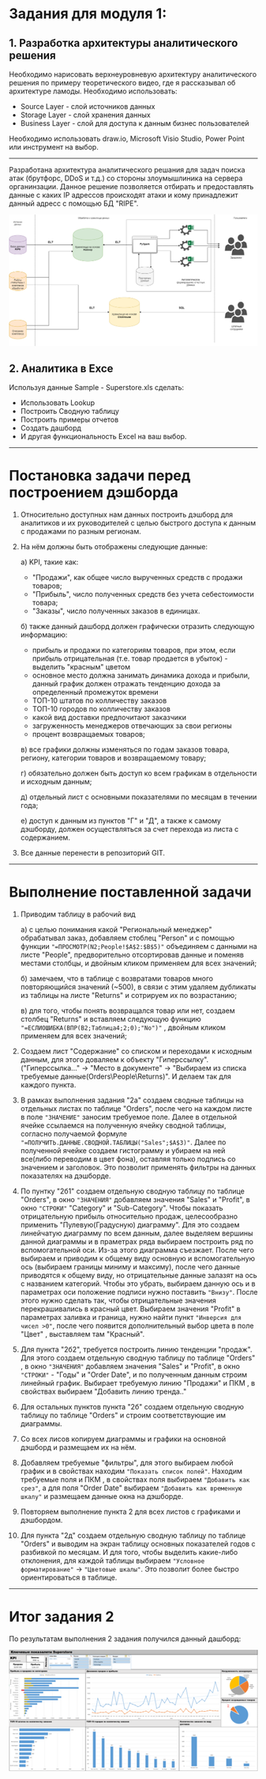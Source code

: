 # **Задания для модуля 1:**
## 1. Разработка архитектуры аналитического решения ##
Необходимо нарисовать верхнеуровневую архитектуру аналитического решения по примеру теоретического видео, где я рассказывал об архитектуре ламоды. Необходимо использовать:
- Source Layer - слой источников данных
- Storage Layer - слой хранения данных 
- Business Layer - слой для доступа к данным бизнес пользователей

Необходимо использовать draw.io, Microsoft Visio Studio, Power Point или инструмент на выбор.
___
Разработана архитектура аналитического решания для задач поиска атак (брутфорс, DDoS и т.д.) со стороны злоумышлиника на сервера органинзации. Данное решение позволяется отбирать и предоставлять данные с каких IP адрессов происходят атаки и кому принадлежит данный адресс с помощью БД "RIPE".

![Архитектура аналитического решения](https://github.com/ShustGF/data_learn/blob/main/DE-101/Module1/Архитектура%20аналитического%20решения.png)

## 2. Аналитика в Exce ##
Используя данные Sample - Superstore.xls сделать:
- Использовать Lookup
- Построить Сводную таблицу
- Построить примеры отчетов
- Создать дашборд
- И другая функциональность Excel на ваш выбор.
___

# Постановка задачи перед построением дэшборда
1. Относительно доступных нам данных построить дэшборд  для аналитиков и их руководителей с целью быстрого доступа к данным с продажами по разным регионам.
2. На нём должны быть отображены следующие данные:
   
	а) KPI, такие как:
	* "Продажи", как общее число вырученных средств с продажи товаров;
	* "Прибыль", число полученных средств без учета себестоимости товара;
	* "Заказы", число полученных заказов в единицах.

	б) также данный дашборд должен графически отразить следующую информацию:
	* прибыль и продажи по категориям товаров, при этом, если прибыль отрицательная (т.е. товар продается в убыток) - выделить "красным" цветом
	* основное место должна занимать динамика дохода и прибыли, данный график должен отражать тенденцию дохода за определенный промежуток времени
	* ТОП-10 штатов по колличеству заказов
	* ТОП-10 городов по колличеству заказов
	* какой вид доставки предпочитают заказчики
	* загруженность менеджеров отвечающих за свои регионы
	* процент возвращаемых товаров;

	в) все графики должны изменяться по годам заказов товара, региону, категории товаров и возвращаемому товару;

	г) обязательно должен быть доступ ко всем графикам в отдельности и исходным данным;

	д) отдельный лист с основными показателями по месяцам в течении года;

	е) доступ к данным из пунктов "Г" и "Д", а также к самому дэшборду, должен осуществляться за счет перехода из листа с содержанием. 
    
4. Все данные перенести в репозиторий GIT.
___
# Выполнение поставленной задачи
1. Приводим таблицу в рабочий вид
   
	а) с целью понимания какой "Региональный менеджер" обрабатывал заказ, добавляем стоблец "Person" и с помощью функции `"=ПРОСМОТР(N2;People!$A$2:$B$5)"` объединяем с данными на листе "People", предворительно отсортировав данные и поменяв местами столбцы, и двойным кликом применяем для всех значений;
	
 	б) замечаем, что в таблице с возвратами товаров много повторяющийся значений (~500), в связи с этим удаляем дубликаты из таблицы на листе "Returns" и сотрируем их по возрастанию;
	
 	в) для того, чтобы понять возвращался товар или нет, создаем столбец "Returns" и вставляем следующую функцию `"=ЕСЛИОШИБКА(ВПР(B2;Таблица4;2;0);"No")"` , двойным кликом применяем для всех значений;

3.	Создаем лист "Содержание" со списком и переходами к исходным данным, для этого доваляем к объекту "Гиперссылку".("Гиперссылка..." -> "Место в документе" -> "Выбираем из списка требуемые данные(Orders\People\Returns)". И делаем так для каждого пункта.
4. В рамках выполнения задания "2а" создаем сводные таблицы на отдельных листах по таблице "Orders", после чего на каждом листе в поле `"ЗНАЧЕНИЕ"` заносим требуемое поле. Далее в отдельной ячейке ссылаемся на полученную ячейку сводной таблицы, согласно получаемой формуле `"=ПОЛУЧИТЬ.ДАННЫЕ.СВОДНОЙ.ТАБЛИЦЫ("Sales";$A$3)"`. Далее по полученной ячейке создаем гистограмму и убираем на ней все(либо переводим в цвет фона), оставляя только подпись со значением и заголовок. Это позволит применять фильтры на данных показателях на дэшборде.
5. По пунтку "2б1" создаем отдельную сводную таблицу по таблице "Orders", в окно `"ЗНАЧЕНИЯ"` добавляем значения "Sales" и "Profit", в окно `"СТРОКИ"` "Category" и "Sub-Category". Чтобы показать отрицательную прибыль относительно продаж, целесообразно применить "Пулевую(Градусную) диаграмму". Для это создаем линейчатую диаграмму по всем данным, далее выделяем вершины данной диаграммы и в праметрах ряда выбираем построить ряд по вспомогательной оси. Из-за этого диаграмма съезжает. После чего выбираем и приводим к общему виду основную и вспомогательную ось (выбираем границы миниму и максиму), после чего данные приводятся к общему виду, но отрицательные данные залазят на ось с названием категорий. Чтобы это убрать, выбираем данную ось и в параметрах оси положение подписи нужно поставить `"Внизу"`. После этого нужно сделать так, чтобы отрицательные значения перекрашивались в красный цвет. Выбираем значения "Profit" в параметрах заливка и граница, нужно найти пункт `"Инверсия для чисел >0"`, после чего появится дополнительный выбор цвета в поле "Цвет" , выставляем там "Красный".
6. Для пункта "2б2", требуется построить линию тенденции "продаж".  Для этого создаем отдельную сводную таблицу по таблице "Orders" , в окно `"ЗНАЧЕНИЯ"` добавляем значения "Sales" и "Profit", в окно `"СТРОКИ"` - "Годы" и "Order Date", и по полученным данным строим линейный график. Выбирает требуемую линию "Продажи" и ПКМ , в свойствах выбираем "Добавить линию тренда.."
7. Для остальных пунктов пункта "2б" создаем отдельную сводную таблицу по таблице "Orders" и строим соответствующие им диаграммы. 
8. Со всех лисов копируем диаграммы и графики на основной дэшборд и размещаем их на нём.
9. Добавляем требуемые "фильтры", для этого выбираем любой график и в свойствах находим `"Показать список полей"`. Находим требуемые поля и ПКМ , в свойствах поля выбираем `"Добавить как срез"`, а для поля "Order Date" выбираем `"Добавить как временную шкалу"` и размещаем данные окна на дэшборде. 
10. Повторяем выполнение пункта 2 для всех листов с графиками и дэшбордом.
11. Для пункта "2д" создаем отдельную сводную таблицу по таблице "Orders" и выводим на экран таблицу основных показателей годов с разбивкой по месяцам. И для того, чтобы выделить какие-либо отклонения, для каждой таблицы выбираем `"Условное форматирование"` -> `"Цветовые шкалы"`. Это позволит более быстро ориентироваться в таблице.
___
# Итог задания 2
По результатам выполнения 2 задания получился данный дашборд:

![Дашборд](https://github.com/ShustGF/data_learn/blob/main/DE-101/Module1/DASHBOARD.PNG)

